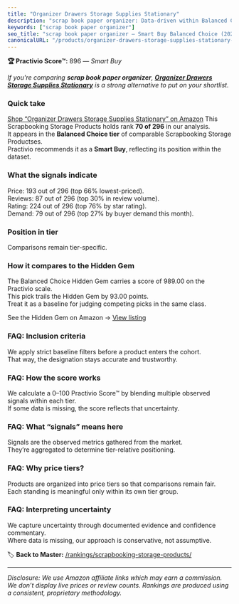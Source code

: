 ```yaml
---
title: "Organizer Drawers Storage Supplies Stationary"
description: "scrap book paper organizer: Data-driven within Balanced Choice ranking using the Practivio Score™. Positioned by quality, value, demand, findability, momentum."
keywords: ["scrap book paper organizer"]
seo_title: "scrap book paper organizer — Smart Buy Balanced Choice (2025)"
canonicalURL: "/products/organizer-drawers-storage-supplies-stationary-B0CZS4F49W/"
---
```


**🏆 Practivio Score™:** 896 — _Smart Buy_


*If you're comparing **scrap book paper organizer**, **[Organizer Drawers Storage Supplies Stationary](https://www.amazon.com/dp/B0CZS4F49W?tag=practivio-20)** is a strong alternative to put on your shortlist.*
### Quick take
[Shop “Organizer Drawers Storage Supplies Stationary” on Amazon](https://www.amazon.com/dp/B0CZS4F49W?tag=practivio-20)
This Scrapbooking Storage Products holds rank **70 of 296** in our analysis.  
It appears in the **Balanced Choice tier** of comparable Scrapbooking Storage Productses.  
Practivio recommends it as a **Smart Buy**, reflecting its position within the dataset.

### What the signals indicate
Price: 193 out of 296 (top 66% lowest-priced).  
Reviews: 87 out of 296 (top 30% in review volume).  
Rating: 224 out of 296 (top 76% by star rating).  
Demand: 79 out of 296 (top 27% by buyer demand this month).

### Position in tier
Comparisons remain tier-specific.

### How it compares to the Hidden Gem
The Balanced Choice Hidden Gem carries a score of 989.00 on the Practivio scale.  
This pick trails the Hidden Gem by 93.00 points.  
Treat it as a baseline for judging competing picks in the same class.  

See the Hidden Gem on Amazon → [View listing](https://www.amazon.com/dp/B07C8YSWDR?tag=practivio-20)

### FAQ: Inclusion criteria
We apply strict baseline filters before a product enters the cohort.  
That way, the designation stays accurate and trustworthy.

### FAQ: How the score works
We calculate a 0–100 Practivio Score™ by blending multiple observed signals within each tier.  
If some data is missing, the score reflects that uncertainty.

### FAQ: What “signals” means here
Signals are the observed metrics gathered from the market.  
They’re aggregated to determine tier-relative positioning.

### FAQ: Why price tiers?
Products are organized into price tiers so that comparisons remain fair.  
Each standing is meaningful only within its own tier group.

### FAQ: Interpreting uncertainty
We capture uncertainty through documented evidence and confidence commentary.  
Where data is missing, our approach is conservative, not assumptive.


🏷️ **Back to Master:** [/rankings/scrapbooking-storage-products/](/rankings/scrapbooking-storage-products/)

---
_Disclosure: We use Amazon affiliate links which may earn a commission. We don’t display live prices or review counts. Rankings are produced using a consistent, proprietary methodology._
